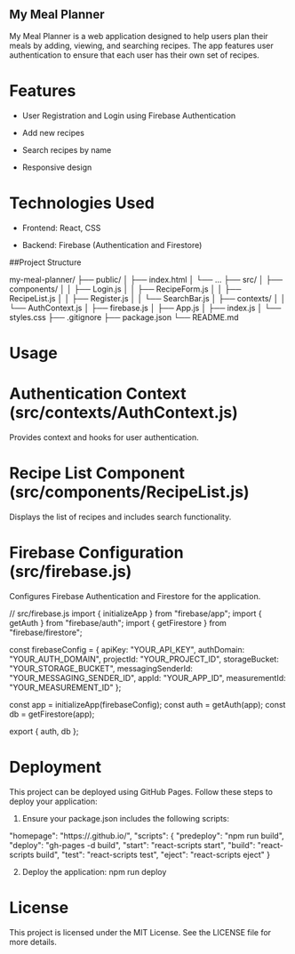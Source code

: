 ## My Meal Planner

My Meal Planner is a web application designed to help users plan their meals by adding, viewing, and searching recipes. The app features user authentication to ensure that each user has their own set of recipes.

# Features

* User Registration and Login using Firebase Authentication

* Add new recipes

* Search recipes by name

* Responsive design

# Technologies Used

* Frontend: React, CSS

* Backend: Firebase (Authentication and Firestore)

##Project Structure

my-meal-planner/
├── public/
│   ├── index.html
│   └── ...
├── src/
│   ├── components/
│   │   ├── Login.js
│   │   ├── RecipeForm.js
│   │   ├── RecipeList.js
│   │   ├── Register.js
│   │   └── SearchBar.js
│   ├── contexts/
│   │   └── AuthContext.js
│   ├── firebase.js
│   ├── App.js
│   ├── index.js
│   └── styles.css
├── .gitignore
├── package.json
└── README.md

# Usage

# Authentication Context (src/contexts/AuthContext.js)

Provides context and hooks for user authentication.

# Recipe List Component (src/components/RecipeList.js)

Displays the list of recipes and includes search functionality.

# Firebase Configuration (src/firebase.js)

Configures Firebase Authentication and Firestore for the application.

// src/firebase.js
import { initializeApp } from "firebase/app";
import { getAuth } from "firebase/auth";
import { getFirestore } from "firebase/firestore";

const firebaseConfig = {
  apiKey: "YOUR_API_KEY",
  authDomain: "YOUR_AUTH_DOMAIN",
  projectId: "YOUR_PROJECT_ID",
  storageBucket: "YOUR_STORAGE_BUCKET",
  messagingSenderId: "YOUR_MESSAGING_SENDER_ID",
  appId: "YOUR_APP_ID",
  measurementId: "YOUR_MEASUREMENT_ID"
};

const app = initializeApp(firebaseConfig);
const auth = getAuth(app);
const db = getFirestore(app);

export { auth, db };

# Deployment

This project can be deployed using GitHub Pages. Follow these steps to deploy your application:

1. Ensure your package.json includes the following scripts:

"homepage": "https://<username>.github.io/<repository-name>",
"scripts": {
  "predeploy": "npm run build",
  "deploy": "gh-pages -d build",
  "start": "react-scripts start",
  "build": "react-scripts build",
  "test": "react-scripts test",
  "eject": "react-scripts eject"
}

2. Deploy the application:
npm run deploy

# License

This project is licensed under the MIT License. See the LICENSE file for more details.

